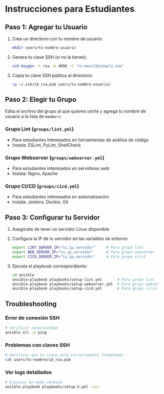 # Instrucciones para Estudiantes

## Paso 1: Agregar tu Usuario

1. Crea un directorio con tu nombre de usuario:
   ```bash
   mkdir users/tu-nombre-usuario
   ```

2. Genera tu clave SSH (si no la tienes):
   ```bash
   ssh-keygen -t rsa -b 4096 -C "tu-email@ejemplo.com"
   ```

3. Copia tu clave SSH pública al directorio:
   ```bash
   cp ~/.ssh/id_rsa.pub users/tu-nombre-usuario/
   ```

## Paso 2: Elegir tu Grupo

Edita el archivo del grupo al que quieres unirte y agrega tu nombre de usuario a la lista de `members`:

### Grupo Lint (`groups/lint.yml`)
- Para estudiantes interesados en herramientas de análisis de código
- Instala: ESLint, PyLint, ShellCheck

### Grupo Webserver (`groups/webserver.yml`) 
- Para estudiantes interesados en servidores web
- Instala: Nginx, Apache

### Grupo CI/CD (`groups/cicd.yml`)
- Para estudiantes interesados en automatización
- Instala: Jenkins, Docker, Git

## Paso 3: Configurar tu Servidor

1. Asegúrate de tener un servidor Linux disponible
2. Configura la IP de tu servidor en las variables de entorno:
   ```bash
   export LINT_SERVER_IP="tu.ip.servidor"     # Para grupo lint
   export WEB_SERVER_IP="tu.ip.servidor"      # Para grupo webserver  
   export CICD_SERVER_IP="tu.ip.servidor"     # Para grupo ci/cd
   ```

3. Ejecuta el playbook correspondiente:
   ```bash
   cd ansible
   ansible-playbook playbooks/setup-lint.yml       # Para grupo lint
   ansible-playbook playbooks/setup-webserver.yml  # Para grupo webserver
   ansible-playbook playbooks/setup-cicd.yml       # Para grupo ci/cd
   ```

## Troubleshooting

### Error de conexión SSH
```bash
# Verificar conectividad
ansible all -m ping
```

### Problemas con claves SSH
```bash
# Verificar que tu clave está correctamente formateada
cat users/tu-nombre/id_rsa.pub
```

### Ver logs detallados
```bash
# Ejecutar en modo verbose
ansible-playbook playbooks/setup-X.yml -vvv
```
